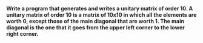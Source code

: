 #### Write a program that generates and writes a unitary matrix of order 10. A unitary matrix of order 10 is a matrix of 10x10 in which all the elements are worth 0, except those of the main diagonal that are worth 1. The main diagonal is the one that it goes from the upper left corner to the lower right corner.